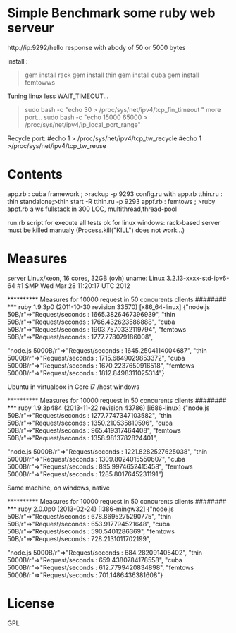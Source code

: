 Simple Benchmark some ruby web serveur
======================================
http://ip:9292/hello
response with abody of  50 or 5000 bytes

install :
 >gem install rack
 >gem install thin
 >gem install cuba
 >gem install femtowws

Tuning linux
less WAIT_TIMEOUT...
 >sudo bash -c  "echo 30 >  /proc/sys/net/ipv4/tcp_fin_timeout "
more port...
 >sudo bash -c  "echo 15000 65000 >  /proc/sys/net/ipv4/ip_local_port_range" 

Recycle port:
 #echo 1 > /proc/sys/net/ipv4/tcp_tw_recycle
 #echo 1 >/proc/sys/net/ipv4/tcp_tw_reuse


Contents
======

app.rb  : cuba framework   ; >rackup -p 9293
  config.ru with app.rb
tthin.ru : thin standalone;>thin start -R tthin.ru -p 9293
appf.rb : femtows          ; >ruby appf.rb
          a ws fullstack in 300 LOC, multithread,thread-pool

run.rb
  script for execute all tests
  ok for linux
  windows: rack-based server must be killed manualy (Process.kill("KILL") does not work...)
  
  
Measures
========
server Linux/xeon, 16 cores, 32GB (ovh)
  uname:  Linux 3.2.13-xxxx-std-ipv6-64 #1 SMP Wed Mar 28 11:20:17 UTC 2012

********** Measures for 10000 request in 50 concurents clients ########
*** ruby 1.9.3p0 (2011-10-30 revision 33570) [x86_64-linux]
{"node.js 50B/r"=>"Request/seconds : 1665.3826467396939",
 "thin    50B/r"=>"Request/seconds : 1766.432623586888",
 "cuba    50B/r"=>"Request/seconds : 1903.7570332119794",
 "femtows 50B/r"=>"Request/seconds : 1777.778079186008",
 
 "node.js 5000B/r"=>"Request/seconds : 1645.2504114004687",
 "thin    5000B/r"=>"Request/seconds : 1715.6849029853372",
 "cuba    5000B/r"=>"Request/seconds : 1670.2237650916518",
 "femtows 5000B/r"=>"Request/seconds : 1812.8498311025314"}
 

Ubuntu in virtualbox in Core i7 /host windows

********** Measures for 10000 request in 50 concurents clients ########
*** ruby 1.9.3p484 (2013-11-22 revision 43786) [i686-linux]
{"node.js 50B/r"=>"Request/seconds : 1277.7747347103582",
 "thin    50B/r"=>"Request/seconds : 1350.210535810596",
 "cuba    50B/r"=>"Request/seconds : 965.419317464408",
 "femtows 50B/r"=>"Request/seconds : 1358.9813782824401",
 
 "node.js 5000B/r"=>"Request/seconds : 1221.8282527625038",
 "thin    5000B/r"=>"Request/seconds : 1309.8024015550607",
 "cuba    5000B/r"=>"Request/seconds : 895.9974652415458",
 "femtows 5000B/r"=>"Request/seconds : 1285.8017645231191"}

Same machine, on windows, native

********** Measures for 10000 request in 50 concurents clients ########
*** ruby 2.0.0p0 (2013-02-24) [i386-mingw32]
{"node.js 50B/r"=>"Request/seconds : 678.8695275290775",
 "thin    50B/r"=>"Request/seconds : 653.917794521648",
 "cuba    50B/r"=>"Request/seconds : 590.5401286369",
 "femtows 50B/r"=>"Request/seconds : 728.2131011702199",
 
 "node.js 5000B/r"=>"Request/seconds : 684.282091405402",
 "thin    5000B/r"=>"Request/seconds : 659.4380784178558",
 "cuba    5000B/r"=>"Request/seconds : 612.7799420834898",
 "femtows 5000B/r"=>"Request/seconds : 701.1486436381608"}
 

License
=======
GPL
